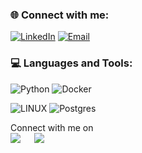 ### 🌐 Connect with me:
[![LinkedIn](https://img.shields.io/badge/linkedin-%230A66C2.svg?style=plastic&logo=linkedin&logoColor=white)](https://www.linkedin.com/in/muhammad-shakil-b31b66207?lipi=urn%3Ali%3Apage%3Ad_flagship3_profile_view_base_contact_details%3BxWCaDNHwQAWH8LAFXFRsbQ%3D%3D)          [![Email](https://img.shields.io/badge/gmail-%23EA4335.svg?style=plastic&logo=gmail&logoColor=white)](mailto:connectwithshakil@gmail.com)

### 💻 Languages and Tools:
![Python](https://img.shields.io/badge/python-3670A0?style=for-the-badge&logo=python&logoColor=ffdd54)      ![Docker](https://img.shields.io/badge/docker-%230db7ed.svg?style=for-the-badge&logo=docker&logoColor=white) 

![LINUX](https://img.shields.io/badge/Linux-FCC624?style=for-the-badge&logo=linux&logoColor=black)          ![Postgres](https://img.shields.io/badge/postgres-%23316192.svg?style=for-the-badge&logo=postgresql&logoColor=white)


<p>Connect with me on
<br>	
<a target="_blank" href="https://www.linkedin.com/in/muhammad-shakil-b31b66207?lipi=urn%3Ali%3Apage%3Ad_flagship3_profile_view_base_contact_details%3BxWCaDNHwQAWH8LAFXFRsbQ%3D%3D"><img src="https://img.shields.io/badge/-LinkedIn-0077B5?style=for-the-badge&logo=Linkedin&logoColor=white"></img></a>
&emsp;
<a target="_blank" href="mailto:connectwithshakil@gmail.com"
><img src="https://img.shields.io/badge/-Gmail-D14836?style=for-the-badge&logo=Gmail&logoColor=white"></img></a>
&emsp;
